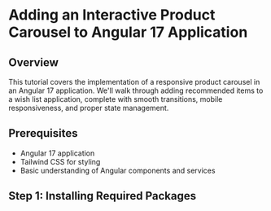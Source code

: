 # Adding an Interactive Product Carousel to Angular 17 Application

## Overview
This tutorial covers the implementation of a responsive product carousel in an Angular 17 application. We'll walk through adding recommended items to a wish list application, complete with smooth transitions, mobile responsiveness, and proper state management.

## Prerequisites
- Angular 17 application
- Tailwind CSS for styling
- Basic understanding of Angular components and services

## Step 1: Installing Required Packages 
